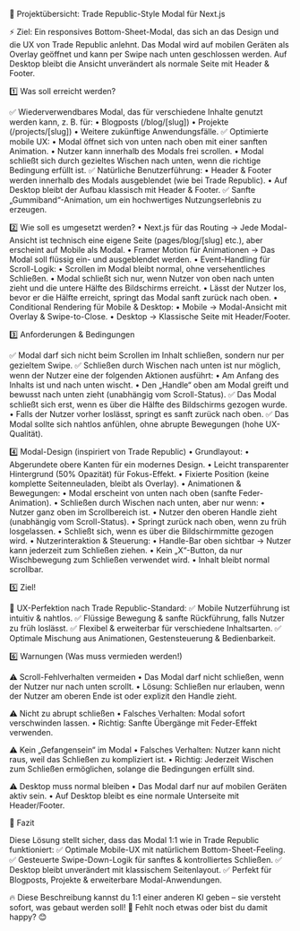 📌 Projektübersicht: Trade Republic-Style Modal für Next.js

⚡ Ziel:
Ein responsives Bottom-Sheet-Modal, das sich an das Design und die UX von Trade Republic anlehnt.
Das Modal wird auf mobilen Geräten als Overlay geöffnet und kann per Swipe nach unten geschlossen werden.
Auf Desktop bleibt die Ansicht unverändert als normale Seite mit Header & Footer.

1️⃣ Was soll erreicht werden?

✅ Wiederverwendbares Modal, das für verschiedene Inhalte genutzt werden kann, z. B. für:
	•	Blogposts (/blog/[slug])
	•	Projekte (/projects/[slug])
	•	Weitere zukünftige Anwendungsfälle.
✅ Optimierte mobile UX:
	•	Modal öffnet sich von unten nach oben mit einer sanften Animation.
	•	Nutzer kann innerhalb des Modals frei scrollen.
	•	Modal schließt sich durch gezieltes Wischen nach unten, wenn die richtige Bedingung erfüllt ist.
✅ Natürliche Benutzerführung:
	•	Header & Footer werden innerhalb des Modals ausgeblendet (wie bei Trade Republic).
	•	Auf Desktop bleibt der Aufbau klassisch mit Header & Footer.
✅ Sanfte „Gummiband“-Animation, um ein hochwertiges Nutzungserlebnis zu erzeugen.

2️⃣ Wie soll es umgesetzt werden?
	•	Next.js für das Routing → Jede Modal-Ansicht ist technisch eine eigene Seite (pages/blog/[slug] etc.), aber erscheint auf Mobile als Modal.
	•	Framer Motion für Animationen → Das Modal soll flüssig ein- und ausgeblendet werden.
	•	Event-Handling für Scroll-Logik:
	•	Scrollen im Modal bleibt normal, ohne versehentliches Schließen.
	•	Modal schließt sich nur, wenn Nutzer von oben nach unten zieht und die untere Hälfte des Bildschirms erreicht.
	•	Lässt der Nutzer los, bevor er die Hälfte erreicht, springt das Modal sanft zurück nach oben.
	•	Conditional Rendering für Mobile & Desktop:
	•	Mobile → Modal-Ansicht mit Overlay & Swipe-to-Close.
	•	Desktop → Klassische Seite mit Header/Footer.

3️⃣ Anforderungen & Bedingungen

✅ Modal darf sich nicht beim Scrollen im Inhalt schließen, sondern nur per gezieltem Swipe.
✅ Schließen durch Wischen nach unten ist nur möglich, wenn der Nutzer eine der folgenden Aktionen ausführt:
	•	Am Anfang des Inhalts ist und nach unten wischt.
	•	Den „Handle“ oben am Modal greift und bewusst nach unten zieht (unabhängig vom Scroll-Status).
✅ Das Modal schließt sich erst, wenn es über die Hälfte des Bildschirms gezogen wurde.
	•	Falls der Nutzer vorher loslässt, springt es sanft zurück nach oben.
✅ Das Modal sollte sich nahtlos anfühlen, ohne abrupte Bewegungen (hohe UX-Qualität).

4️⃣ Modal-Design (inspiriert von Trade Republic)
	•	Grundlayout:
	•	Abgerundete obere Kanten für ein modernes Design.
	•	Leicht transparenter Hintergrund (50% Opazität) für Fokus-Effekt.
	•	Fixierte Position (keine komplette Seitenneuladen, bleibt als Overlay).
	•	Animationen & Bewegungen:
	•	Modal erscheint von unten nach oben (sanfte Feder-Animation).
	•	Schließen durch Wischen nach unten, aber nur wenn:
	•	Nutzer ganz oben im Scrollbereich ist.
	•	Nutzer den oberen Handle zieht (unabhängig vom Scroll-Status).
	•	Springt zurück nach oben, wenn zu früh losgelassen.
	•	Schließt sich, wenn es über die Bildschirmmitte gezogen wird.
	•	Nutzerinteraktion & Steuerung:
	•	Handle-Bar oben sichtbar → Nutzer kann jederzeit zum Schließen ziehen.
	•	Kein „X“-Button, da nur Wischbewegung zum Schließen verwendet wird.
	•	Inhalt bleibt normal scrollbar.

5️⃣ Ziel!

🎯 UX-Perfektion nach Trade Republic-Standard:
✅ Mobile Nutzerführung ist intuitiv & nahtlos.
✅ Flüssige Bewegung & sanfte Rückführung, falls Nutzer zu früh loslässt.
✅ Flexibel & erweiterbar für verschiedene Inhaltsarten.
✅ Optimale Mischung aus Animationen, Gestensteuerung & Bedienbarkeit.

6️⃣ Warnungen (Was muss vermieden werden!)

⚠ Scroll-Fehlverhalten vermeiden
	•	Das Modal darf nicht schließen, wenn der Nutzer nur nach unten scrollt.
	•	Lösung: Schließen nur erlauben, wenn der Nutzer am oberen Ende ist oder explizit den Handle zieht.

⚠ Nicht zu abrupt schließen
	•	Falsches Verhalten: Modal sofort verschwinden lassen.
	•	Richtig: Sanfte Übergänge mit Feder-Effekt verwenden.

⚠ Kein „Gefangensein“ im Modal
	•	Falsches Verhalten: Nutzer kann nicht raus, weil das Schließen zu kompliziert ist.
	•	Richtig: Jederzeit Wischen zum Schließen ermöglichen, solange die Bedingungen erfüllt sind.

⚠ Desktop muss normal bleiben
	•	Das Modal darf nur auf mobilen Geräten aktiv sein.
	•	Auf Desktop bleibt es eine normale Unterseite mit Header/Footer.

🚀 Fazit

Diese Lösung stellt sicher, dass das Modal 1:1 wie in Trade Republic funktioniert:
✅ Optimale Mobile-UX mit natürlichem Bottom-Sheet-Feeling.
✅ Gesteuerte Swipe-Down-Logik für sanftes & kontrolliertes Schließen.
✅ Desktop bleibt unverändert mit klassischem Seitenlayout.
✅ Perfekt für Blogposts, Projekte & erweiterbare Modal-Anwendungen.

🔥 Diese Beschreibung kannst du 1:1 einer anderen KI geben – sie versteht sofort, was gebaut werden soll!
🚀 Fehlt noch etwas oder bist du damit happy? 😊